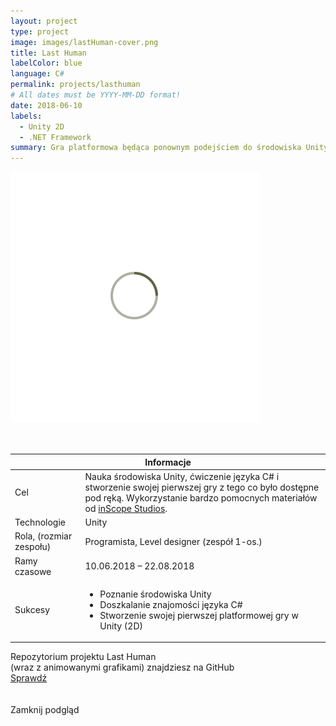 ```yaml
---
layout: project
type: project
image: images/lastHuman-cover.png
title: Last Human
labelColor: blue
language: C#
permalink: projects/lasthuman
# All dates must be YYYY-MM-DD format!
date: 2018-06-10
labels:
  - Unity 2D
  - .NET Framework
summary: Gra platformowa będąca ponownym podejściem do środowiska Unity po zdobyciu wiedzy o języku C# na programowaniu obiektowym.
---
```


<div class="ui centered grid">
  <div class="fourteen wide column clickable" onclick="showModalWithImage(this)">
    <img class="ui image img-center" src="../images/oval.svg" data-echo="../images/lastHuman-page-1.png">
  </div>
</div>

<br>

<div class="ui embed" data-source="youtube" data-id="aM6dEtEPYnU" > </div>

<br>

 <table class="ui celled striped tablet stackable table">
  <thead>
    <tr><th colspan="3">
      Informacje
    </th>
  </tr></thead>
  <tbody>
    <tr>
      <td>
        <i class="info circle icon"></i> Cel
      </td>
      <td class="justify-text font-balooChettan2">Nauka środowiska Unity, ćwiczenie języka C# i stworzenie swojej pierwszej gry z tego co było dostępne pod ręką. Wykorzystanie bardzo pomocnych materiałów od <a href="https://www.youtube.com/user/KnnthRA/videos" target="_blank">inScope Studios</a>.</td>
    </tr>
    <tr>
      <td>
        <i class="lab icon"></i> Technologie
      </td>
      <td class="font-balooChettan2">Unity</td>
    </tr>
    <tr>
      <td class="collapsing">
        <i class="users icon"></i> Rola, (rozmiar zespołu)
      </td>
      <td class="font-balooChettan2">Programista, Level designer (zespół 1-os.)</td>
    </tr>
    <tr>
      <td>
        <i class="clock icon"></i> Ramy czasowe
      </td>
      <td class="font-balooChettan2">10.06.2018 – 22.08.2018</td>
    </tr>
    <tr>
      <td>
        <i class="star icon"></i> Sukcesy
      </td>
      <td class="font-balooChettan2">
        <ul>
          <li>Poznanie środowiska Unity</li>
          <li>Doszkalanie znajomości języka C#</li>
          <li>Stworzenie swojej pierwszej platformowej gry w Unity (2D)</li>
        </ul>
      </td>
    </tr>
  </tbody>
</table>

<div class="ui placeholder segment">
  <div class="ui icon header font-balooChettan2">
    <i class="github icon"></i>
    Repozytorium projektu Last Human<br/>(wraz z animowanymi grafikami) znajdziesz na GitHub
  </div>
  <a href="https://github.com/trolit/LastHuman" target="_blank" style="margin-top: 2%;">
    <div class="ui animated csharp button" onclick="this.blur();" tabindex="0">
      <div class="visible content font-balooChettan2">Sprawdź</div>
      <div class="hidden content">
        <i class="right arrow icon"></i>
      </div>
    </div>
  </a>
</div>

<!-- Image Modal -->
<div class="tiny modal">
  <div class="image content">
    <div class="ui huge image">
      <img id="imgPlaceholder" src="">
    </div>
  </div>
  <br/>
  <div class="actions">
    <div class="ui csharp left labeled icon button">
      Zamknij podgląd
      <i class="file image icon"></i>
    </div>
  </div>
</div>